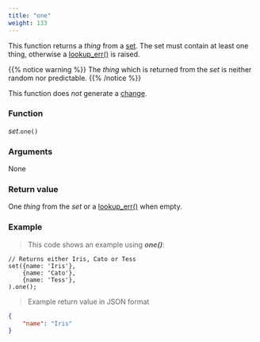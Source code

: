 ```yaml
---
title: "one"
weight: 133
---
```


This function returns a _thing_ from a [set](..). The set must contain at least one
thing, otherwise a [lookup_err()](../../../errors/lookup_err) is raised.

{{% notice warning %}}
The _thing_ which is returned from the _set_ is neither random nor predictable.
{{% /notice %}}

This function does *not* generate a [change](../../../overview/changes).

### Function

*set*.`one()`

### Arguments

None

### Return value

One _thing_ from the _set_ or a [lookup_err()](../../../errors/lookup_err) when empty.

### Example

> This code shows an example using ***one()***:

```thingsdb,should_pass
// Returns either Iris, Cato or Tess
set({name: 'Iris'},
    {name: 'Cato'},
    {name: 'Tess'},
).one();
```

> Example return value in JSON format

```json
{
    "name": "Iris"
}
```
